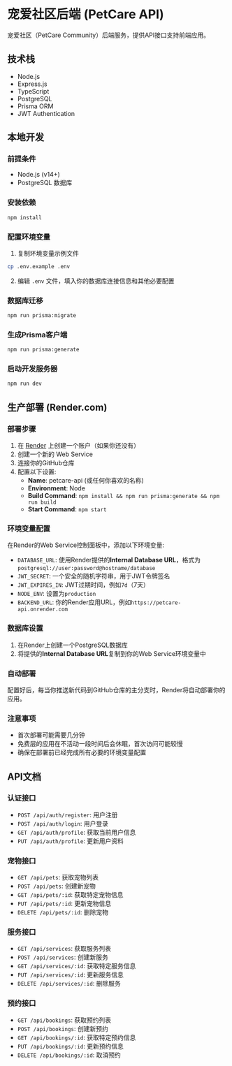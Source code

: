 # 宠爱社区后端 (PetCare API)

宠爱社区（PetCare Community）后端服务，提供API接口支持前端应用。

## 技术栈

- Node.js
- Express.js
- TypeScript
- PostgreSQL
- Prisma ORM
- JWT Authentication

## 本地开发

### 前提条件

- Node.js (v14+)
- PostgreSQL 数据库

### 安装依赖

```bash
npm install
```

### 配置环境变量

1. 复制环境变量示例文件
```bash
cp .env.example .env
```

2. 编辑 `.env` 文件，填入你的数据库连接信息和其他必要配置

### 数据库迁移

```bash
npm run prisma:migrate
```

### 生成Prisma客户端

```bash
npm run prisma:generate
```

### 启动开发服务器

```bash
npm run dev
```

## 生产部署 (Render.com)

### 部署步骤

1. 在 [Render](https://render.com) 上创建一个账户（如果你还没有）
2. 创建一个新的 Web Service
3. 连接你的GitHub仓库
4. 配置以下设置:
   - **Name**: petcare-api (或任何你喜欢的名称)
   - **Environment**: Node
   - **Build Command**: `npm install && npm run prisma:generate && npm run build`
   - **Start Command**: `npm start`

### 环境变量配置

在Render的Web Service控制面板中，添加以下环境变量:

- `DATABASE_URL`: 使用Render提供的**Internal Database URL**，格式为`postgresql://user:password@hostname/database`
- `JWT_SECRET`: 一个安全的随机字符串，用于JWT令牌签名
- `JWT_EXPIRES_IN`: JWT过期时间，例如`7d`（7天）
- `NODE_ENV`: 设置为`production`
- `BACKEND_URL`: 你的Render应用URL，例如`https://petcare-api.onrender.com`

### 数据库设置

1. 在Render上创建一个PostgreSQL数据库
2. 将提供的**Internal Database URL**复制到你的Web Service环境变量中

### 自动部署

配置好后，每当你推送新代码到GitHub仓库的主分支时，Render将自动部署你的应用。

### 注意事项

- 首次部署可能需要几分钟
- 免费层的应用在不活动一段时间后会休眠，首次访问可能较慢
- 确保在部署前已经完成所有必要的环境变量配置

## API文档

### 认证接口

- `POST /api/auth/register`: 用户注册
- `POST /api/auth/login`: 用户登录
- `GET /api/auth/profile`: 获取当前用户信息
- `PUT /api/auth/profile`: 更新用户资料

### 宠物接口

- `GET /api/pets`: 获取宠物列表
- `POST /api/pets`: 创建新宠物
- `GET /api/pets/:id`: 获取特定宠物信息
- `PUT /api/pets/:id`: 更新宠物信息
- `DELETE /api/pets/:id`: 删除宠物

### 服务接口

- `GET /api/services`: 获取服务列表
- `POST /api/services`: 创建新服务
- `GET /api/services/:id`: 获取特定服务信息
- `PUT /api/services/:id`: 更新服务信息
- `DELETE /api/services/:id`: 删除服务

### 预约接口

- `GET /api/bookings`: 获取预约列表
- `POST /api/bookings`: 创建新预约
- `GET /api/bookings/:id`: 获取特定预约信息
- `PUT /api/bookings/:id`: 更新预约信息
- `DELETE /api/bookings/:id`: 取消预约 